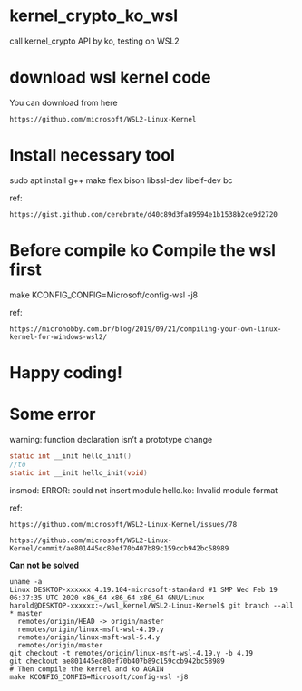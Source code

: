 # kernel_crypto_ko_wsl
call kernel_crypto API by ko, testing on WSL2

# download wsl kernel code
You can download from here

    https://github.com/microsoft/WSL2-Linux-Kernel

# Install necessary tool
sudo apt install g++ make flex bison libssl-dev libelf-dev bc

ref:

    https://gist.github.com/cerebrate/d40c89d3fa89594e1b1538b2ce9d2720

# Before compile ko Compile the wsl first
make KCONFIG_CONFIG=Microsoft/config-wsl -j8

ref:

    https://microhobby.com.br/blog/2019/09/21/compiling-your-own-linux-kernel-for-windows-wsl2/

# Happy coding!

# Some error

warning: function declaration isn’t a prototype
change 
```c
static int __init hello_init()
//to
static int __init hello_init(void)
```

insmod: ERROR: could not insert module hello.ko: Invalid module format

ref:
    
    https://github.com/microsoft/WSL2-Linux-Kernel/issues/78

    https://github.com/microsoft/WSL2-Linux-Kernel/commit/ae801445ec80ef70b407b89c159ccb942bc58989

**Can not be solved**
```shell
uname -a
Linux DESKTOP-xxxxxx 4.19.104-microsoft-standard #1 SMP Wed Feb 19 06:37:35 UTC 2020 x86_64 x86_64 x86_64 GNU/Linux
harold@DESKTOP-xxxxxx:~/wsl_kernel/WSL2-Linux-Kernel$ git branch --all
* master
  remotes/origin/HEAD -> origin/master
  remotes/origin/linux-msft-wsl-4.19.y
  remotes/origin/linux-msft-wsl-5.4.y
  remotes/origin/master
git checkout -t remotes/origin/linux-msft-wsl-4.19.y -b 4.19
git checkout ae801445ec80ef70b407b89c159ccb942bc58989
# Then compile the kernel and ko AGAIN
make KCONFIG_CONFIG=Microsoft/config-wsl -j8

```
